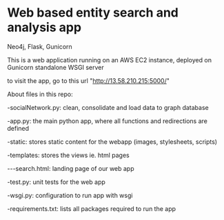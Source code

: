 # Web based entity search and analysis app
Neo4j, Flask, Gunicorn

This is a web application running on an AWS EC2 instance, deployed on Gunicorn standalone WSGI server 


to visit the app, go to this url "http://13.58.210.215:5000/"


About files in this repo:

-socialNetwork.py: clean, consolidate and load data to graph database

-app.py:			      the main python app, where all functions and redirections are defined

-static:			      stores static content for the webapp (images, stylesheets, scripts)  

-templates:		    stores the views ie. html pages

 ---search.html:	  landing page of our web app
 
-test.py:			    unit tests for the web app

-wsgi.py:		      configuration to run app with wsgi

-requirements.txt:	lists all packages required to run the app
